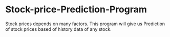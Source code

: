 # Stock-price-Prediction-Program
Stock prices depends on many factors. This program will give us Prediction of stock prices based of history data of any stock.

